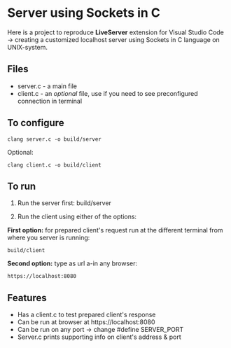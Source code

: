 # Server using Sockets in C

Here is a project to reproduce **LiveServer** extension for Visual Studio Code -> creating a customized localhost server using Sockets in C language on UNIX-system.

## Files

- server.c - a main file
- client.c - an _optional_ file, use if you need to see preconfigured connection in terminal

## To configure

    clang server.c -o build/server

Optional:

    clang client.c -o build/client

## To run

1.  Run the server first:
    build/server

2.  Run the client using either of the options:

**First option:** for prepared client's request run at the different terminal from where you server is running:

    build/client

**Second option:** type as url a-in any browser:

    https://localhost:8080

## Features

- Has a client.c to test prepared client's response
- Can be run at browser at https://localhost:8080
- Can be run on any port -> change #define SERVER_PORT
- Server.c prints supporting info on client's address & port
